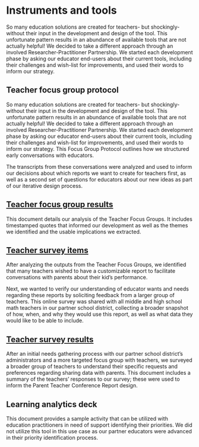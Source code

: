 # Instruments and tools

So many education solutions are created for teachers- but shockingly- without their input in the development and design of the tool.  This unfortunate pattern results in an abundance of available tools that are not actually helpful!  We decided to take a different approach through an involved Researcher-Practitioner Partnership.  We started each development phase by asking our educator end-users about their current tools, including their challenges and wish-list for improvements, and used their words to inform our strategy.  

## Teacher focus group protocol

So many education solutions are created for teachers- but shockingly- without their input in the development and design of the tool.  This unfortunate pattern results in an abundance of available tools that are not actually helpful!  We decided to take a different approach through an involved Researcher-Practitioner Partnership.  We started each development phase by asking our educator end-users about their current tools, including their challenges and wish-list for improvements, and used their words to inform our strategy.  This Focus Group Protocol outlines how we structured early conversations with educators.   

The transcripts from these conversations were analyzed and used to inform our decisions about which reports we want to create for teachers first, as well as a second set of questions for educators about our new ideas as part of our iterative design process.   

## [Teacher focus group results](https://github.com/lastingerlx/datahub/blob/317822b995bc1b42c84f869666a2f9797810e075/Instruments%20and%20tools/Teacher%20focus%20group%20results.pdf)

This document details our analysis of the Teacher Focus Groups.  It includes timestamped quotes that informed our development as well as the themes we identified and the usable implications we extracted. 

## [Teacher survey items](https://github.com/lastingerlx/datahub/blob/04b86be5671b4716494ccf9c748102591f5d62c8/Instruments%20and%20tools/Teacher%20Survey%20items.pdf)

After analyzing the outputs from the Teacher Focus Groups, we identified that many teachers wished to have a customizable report to facilitate conversations with parents about their kid’s performance.   

Next, we wanted to verify our understanding of educator wants and needs regarding these reports by soliciting feedback from a larger group of teachers.  This online survey was shared with all middle and high school math teachers in our partner school district, collecting a broader snapshot of how, when, and why they would use this report, as well as what data they would like to be able to include.

## [Teacher survey results](https://github.com/lastingerlx/datahub/blob/6b4663df5f399690d6441631439180a266551b62/Instruments%20and%20tools/Teacher%20Survey%20Results.pdf)

After an initial needs gathering process with our partner school district’s administrators and a more targeted focus group with teachers, we surveyed a broader group of teachers to understand their specific requests and preferences regarding sharing data with parents.  This document includes a summary of the teachers’ responses to our survey; these were used to inform the Parent Teacher Conference Report design.   

## Learning analytics deck

This document provides a sample activity that can be utilized with education practitioners in need of support identifying their priorities.  We did not utilize this tool in this use case as our partner educators were advanced in their priority identification process.  
